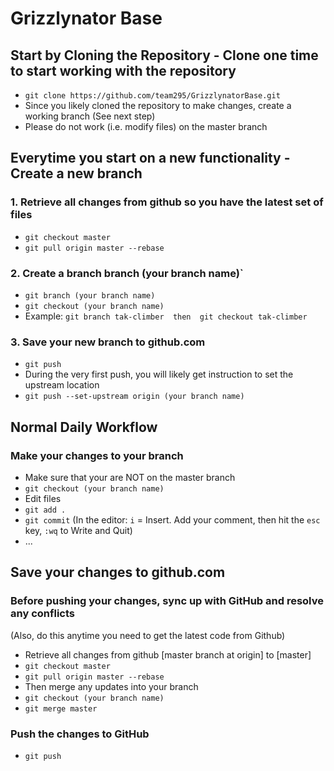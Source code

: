 # Grizzlynator Base

## Start by Cloning the Repository - Clone one time to start working with the repository
* `git clone https://github.com/team295/GrizzlynatorBase.git`
* Since you likely cloned the repository to make changes, create a working branch (See next step)
* Please do not work (i.e. modify files) on the master branch

## Everytime you start on a new functionality - Create a new branch
### 1. Retrieve all changes from github so you have the latest set of files 
* `git checkout master`
* `git pull origin master --rebase`

### 2. Create a branch  branch (your branch name)`
* `git branch (your branch name)`
* `git checkout (your branch name)`
* Example: `git branch tak-climber  then  git checkout tak-climber`

### 3. Save your new branch to github.com
* `git push`
* During the very first push, you will likely get instruction to set the upstream location
* `git push --set-upstream origin (your branch name)`


## Normal Daily Workflow
### Make your changes to your branch
* Make sure that your are NOT on the master branch
* `git checkout (your branch name)`
* Edit files
* `git add .`
* `git commit`      (In the editor: `i` = Insert.  Add your comment, then hit the `esc` key,  `:wq` to  Write and Quit) 
* ...

## Save your changes to github.com
### Before pushing your changes, sync up with GitHub and resolve any conflicts
(Also, do this anytime you need to get the latest code from Github)
* Retrieve all changes from github [master branch at origin] to [master] 
* `git checkout master`
* `git pull origin master --rebase`
* Then merge any updates into your branch
* `git checkout (your branch name)`
* `git merge master`

### Push the changes to GitHub
* `git push`

